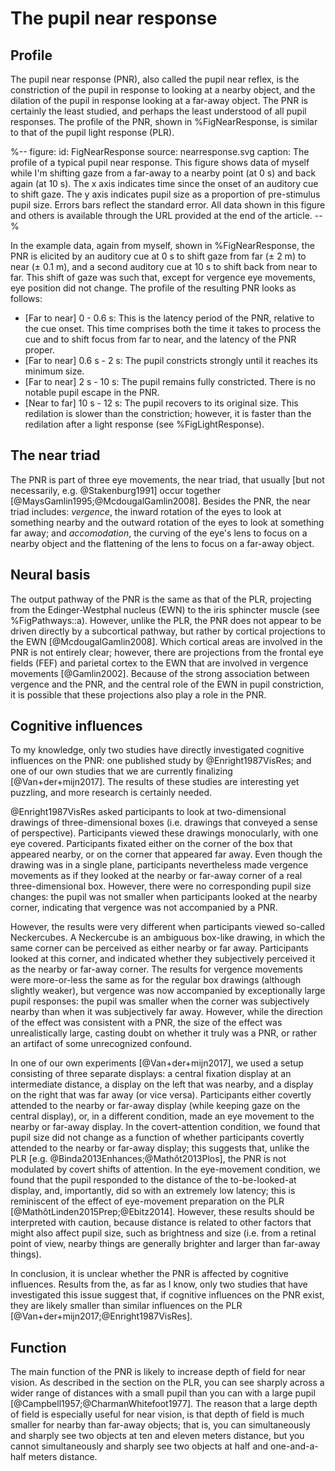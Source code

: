 # The pupil near response


## Profile

The pupil near response (PNR), also called the pupil near reflex, is the constriction of the pupil in response to looking at a nearby object, and the dilation of the pupil in response looking at a far-away object. The PNR is certainly the least studied, and perhaps the least understood of all pupil responses. The profile of the PNR, shown in %FigNearResponse, is similar to that of the pupil light response (PLR).


%--
figure:
  id: FigNearResponse
  source: nearresponse.svg
  caption: The profile of a typical pupil near response. This figure shows data of myself while I'm shifting gaze from a far-away to a nearby point (at 0 s) and back again (at 10 s). The x axis indicates time since the onset of an auditory cue to shift gaze. The y axis indicates pupil size as a proportion of pre-stimulus pupil size. Errors bars reflect the standard error. All data shown in this figure and others is available through the URL provided at the end of the article.
--%


In the example data, again from myself, shown in %FigNearResponse, the PNR is elicited by an auditory cue at 0 s to shift gaze from far (± 2 m) to near (± 0.1 m), and a second auditory cue at 10 s to shift back from near to far. This shift of gaze was such that, except for vergence eye movements, eye position did not change. The profile of the resulting PNR looks as follows:

- [Far to near] 0 - 0.6 s: This is the latency period of the PNR, relative to the cue onset. This time comprises both the time it takes to process the cue and to shift focus from far to near, and the latency of the PNR proper.
- [Far to near] 0.6 s - 2 s: The pupil constricts strongly until it reaches its minimum size.
- [Far to near] 2 s - 10 s: The pupil remains fully constricted. There is no notable pupil escape in the PNR.
- [Near to far] 10 s - 12 s: The pupil recovers to its original size. This redilation is slower than the constriction; however, it is faster than the redilation after a light response (see %FigLightResponse).


## The near triad

The PNR is part of three eye movements, the near triad, that usually [but not necessarily, e.g. @Stakenburg1991] occur together [@MaysGamlin1995;@McdougalGamlin2008]. Besides the PNR, the near triad includes: *vergence*, the inward rotation of the eyes to look at something nearby and the outward rotation of the eyes to look at something far away; and *accomodation*, the curving of the eye's lens to focus on a nearby object and the flattening of the lens to focus on a far-away object.


## Neural basis

The output pathway of the PNR is the same as that of the PLR, projecting from the Edinger-Westphal nucleus (EWN) to the iris sphincter muscle (see %FigPathways::a). However, unlike the PLR, the PNR does not appear to be driven directly by a subcortical pathway, but rather by cortical projections to the EWN [@McdougalGamlin2008]. Which cortical areas are involved in the PNR is not entirely clear; however, there are projections from the frontal eye fields (FEF) and parietal cortex to the EWN that are involved in vergence movements [@Gamlin2002]. Because of the strong association between vergence and the PNR, and the central role of the EWN in pupil constriction, it is possible that these projections also play a role in the PNR.


## Cognitive influences

To my knowledge, only two studies have directly investigated cognitive influences on the PNR: one published study by @Enright1987VisRes; and one of our own studies that we are currently finalizing [@Van+der+mijn2017]. The results of these studies are interesting yet puzzling, and more research is certainly needed.

@Enright1987VisRes asked participants to look at two-dimensional drawings of three-dimensional boxes (i.e. drawings that conveyed a sense of perspective). Participants viewed these drawings monocularly, with one eye covered. Participants fixated either on the corner of the box that appeared nearby, or on the corner that appeared far away. Even though the drawing was in a single plane, participants nevertheless made vergence movements as if they looked at the nearby or far-away corner of a real three-dimensional box. However, there were no corresponding pupil size changes: the pupil was not smaller when participants looked at the nearby corner, indicating that vergence was not accompanied by a PNR.

However, the results were very different when participants viewed so-called Neckercubes. A Neckercube is an ambiguous box-like drawing, in which the same corner can be perceived as either nearby or far away. Participants looked at this corner, and indicated whether they subjectively perceived it as the nearby or far-away corner. The results for vergence movements were more-or-less the same as for the regular box drawings (although slightly weaker), but vergence was now accompanied by exceptionally large pupil responses: the pupil was smaller when the corner was subjectively nearby than when it was subjectively far away. However, while the direction of the effect was consistent with a PNR, the size of the effect was unrealistically large, casting doubt on whether it truly was a PNR, or rather an artifact of some unrecognized confound.

In one of our own experiments [@Van+der+mijn2017], we used a setup consisting of three separate displays: a central fixation display at an intermediate distance, a display on the left that was nearby, and a display on the right that was far away (or vice versa). Participants either covertly attended to the nearby or far-away display (while keeping gaze on the central display), or, in a different condition, made an eye movement to the nearby or far-away display. In the covert-attention condition, we found that pupil size did not change as a function of whether participants covertly attended to the nearby or far-away display; this suggests that, unlike the PLR [e.g. @Binda2013Enhances;@Mathôt2013Plos], the PNR is not modulated by covert shifts of attention. In the eye-movement condition, we found that the pupil responded to the distance of the to-be-looked-at display, and, importantly, did so with an extremely low latency; this is reminiscent of the effect of eye-movement preparation on the PLR [@MathôtLinden2015Prep;@Ebitz2014]. However, these results should be interpreted with caution, because distance is related to other factors that might also affect pupil size, such as brightness and size (i.e. from a retinal point of view, nearby things are generally brighter and larger than far-away things).

In conclusion, it is unclear whether the PNR is affected by cognitive influences. Results from the, as far as I know, only two studies that have investigated this issue suggest that, if cognitive influences on the PNR exist, they are likely smaller than similar influences on the PLR [@Van+der+mijn2017;@Enright1987VisRes].


## Function

The main function of the PNR is likely to increase depth of field for near vision. As described in the section on the PLR, you can see sharply across a wider range of distances with a small pupil than you can with a large pupil [@Campbell1957;@CharmanWhitefoot1977]. The reason that a large depth of field is especially useful for near vision, is that depth of field is much smaller for nearby than far-away objects; that is, you can simultaneously and sharply see two objects at ten and eleven meters distance, but you cannot simultaneously and sharply see two objects at half and one-and-a-half meters distance.
